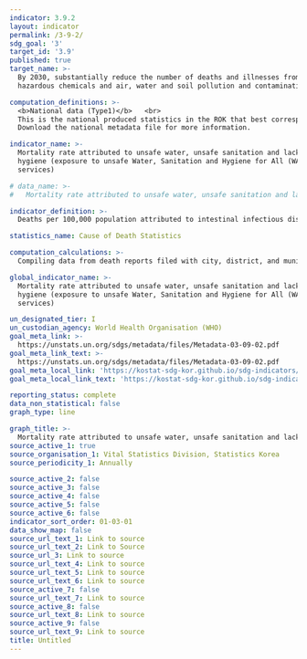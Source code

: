 ```yaml
---
indicator: 3.9.2
layout: indicator
permalink: /3-9-2/
sdg_goal: '3'
target_id: '3.9'
published: true
target_name: >-
  By 2030, substantially reduce the number of deaths and illnesses from
  hazardous chemicals and air, water and soil pollution and contamination

computation_definitions: >-
  <b>National data (Type1)</b>   <br>
  This is the national produced statistics in the ROK that best corresponds to the definition of UN SDGs indicators. <br>
  Download the national metadata file for more information.

indicator_name: >-
  Mortality rate attributed to unsafe water, unsafe sanitation and lack of
  hygiene (exposure to unsafe Water, Sanitation and Hygiene for All (WASH)
  services)

# data_name: >-
#   Mortality rate attributed to unsafe water, unsafe sanitation and lack of hygiene (exposure to unsafe Water, Sanitation and Hygiene for All (WASH) services)

indicator_definition: >-
  Deaths per 100,000 population attributed to intestinal infectious disease(A00, A01-A08, A09), intestinal nematode infection(B76-B77), and malnutrition(E40-E46)

statistics_name: Cause of Death Statistics

computation_calculations: >-
  Compiling data from death reports filed with city, district, and municipal offices, baby and fetal death reports from crematories, and data from the ｢Complementary Survey on Causes of Death｣ of medical institutions

global_indicator_name: >-
  Mortality rate attributed to unsafe water, unsafe sanitation and lack of
  hygiene (exposure to unsafe Water, Sanitation and Hygiene for All (WASH)
  services)

un_designated_tier: I
un_custodian_agency: World Health Organisation (WHO)
goal_meta_link: >-
  https://unstats.un.org/sdgs/metadata/files/Metadata-03-09-02.pdf   
goal_meta_link_text: >-
  https://unstats.un.org/sdgs/metadata/files/Metadata-03-09-02.pdf   
goal_meta_local_link: 'https://kostat-sdg-kor.github.io/sdg-indicators/public/data/Metadata-03-09-02_ENG.pdf'
goal_meta_local_link_text: 'https://kostat-sdg-kor.github.io/sdg-indicators/public/data/Metadata-03-09-02_ENG.pdf'

reporting_status: complete
data_non_statistical: false
graph_type: line

graph_title: >-
  Mortality rate attributed to unsafe water, unsafe sanitation and lack of hygiene
source_active_1: true
source_organisation_1: Vital Statistics Division, Statistics Korea
source_periodicity_1: Annually 

source_active_2: false
source_active_3: false
source_active_4: false
source_active_5: false
source_active_6: false
indicator_sort_order: 01-03-01
data_show_map: false
source_url_text_1: Link to source
source_url_text_2: Link to Source
source_url_3: Link to source
source_url_text_4: Link to source
source_url_text_5: Link to source
source_url_text_6: Link to source
source_active_7: false
source_url_text_7: Link to source
source_active_8: false
source_url_text_8: Link to source
source_active_9: false
source_url_text_9: Link to source
title: Untitled
---
```

